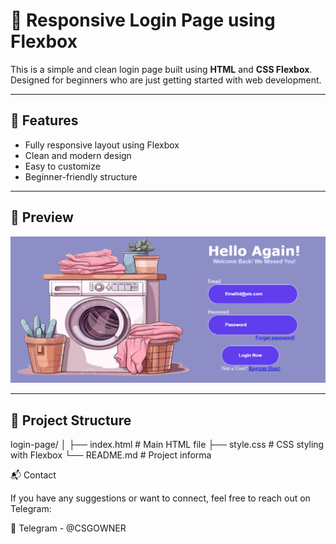 # 🔐 Responsive Login Page using Flexbox

This is a simple and clean login page built using **HTML** and **CSS Flexbox**. Designed for beginners who are just getting started with web development.

---

## 🚀 Features

- Fully responsive layout using Flexbox
- Clean and modern design
- Easy to customize
- Beginner-friendly structure

---

## 📸 Preview

![Preview](preview.png) 

---

## 📂 Project Structure

login-page/
│
├── index.html # Main HTML file
├── style.css # CSS styling with Flexbox
└── README.md # Project informa

📬 Contact

If you have any suggestions or want to connect, feel free to reach out on Telegram:

📲 Telegram - @CSGOWNER

